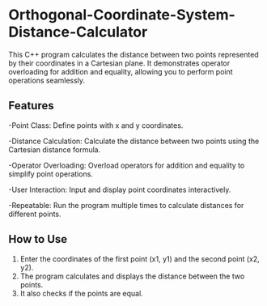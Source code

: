 # Orthogonal-Coordinate-System-Distance-Calculator
This C++ program calculates the distance between two points represented by their coordinates in a Cartesian plane. It demonstrates operator overloading for addition and equality, allowing you to perform point operations seamlessly.

## **Features**
-Point Class: Define points with x and y coordinates.

-Distance Calculation: Calculate the distance between two points using the Cartesian distance formula.

-Operator Overloading: Overload operators for addition and equality to simplify point operations.

-User Interaction: Input and display point coordinates interactively.

-Repeatable: Run the program multiple times to calculate distances for different points.

## **How to Use**
1. Enter the coordinates of the first point (x1, y1) and the second point (x2, y2).
2. The program calculates and displays the distance between the two points.
3. It also checks if the points are equal.
